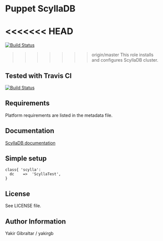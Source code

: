 # Puppet ScyllaDB

<<<<<<< HEAD
=======
[![Build Status](https://travis-ci.org/yakirgb/puppet-scylladb.svg?branch=master)](https://travis-ci.org/yakirgb/puppet-scylladb)

>>>>>>> origin/master
This role installs and configures ScyllaDB cluster.

## Tested with Travis CI

[![Build Status](https://travis-ci.org/yakirgb/puppet-scylladb.svg?branch=master)](https://travis-ci.org/yakirgb/puppet-scylladb)

## Requirements

Platform requirements are listed in the metadata file.

## Documentation

[ScyllaDB documentation](http://docs.scylladb.com/)

## Simple setup

```puppet
class{ 'scylla':
  dc    =>  'ScyllaTest',
}
```
## License

See LICENSE file.

## Author Information

Yakir Gibraltar / yakirgb

